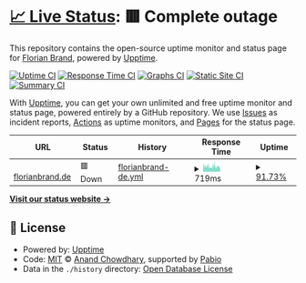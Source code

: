 # [📈 Live Status](https://xceron.github.io/fb-upptime): <!--live status--> **🟥 Complete outage**

This repository contains the open-source uptime monitor and status page for [Florian Brand](https://xceron.github.io/fb-upptime), powered by [Upptime](https://github.com/upptime/upptime).

[![Uptime CI](https://github.com/xceron/fb-upptime/workflows/Uptime%20CI/badge.svg)](https://github.com/xceron/fb-upptime/actions?query=workflow%3A%22Uptime+CI%22)
[![Response Time CI](https://github.com/xceron/fb-upptime/workflows/Response%20Time%20CI/badge.svg)](https://github.com/xceron/fb-upptime/actions?query=workflow%3A%22Response+Time+CI%22)
[![Graphs CI](https://github.com/xceron/fb-upptime/workflows/Graphs%20CI/badge.svg)](https://github.com/xceron/fb-upptime/actions?query=workflow%3A%22Graphs+CI%22)
[![Static Site CI](https://github.com/xceron/fb-upptime/workflows/Static%20Site%20CI/badge.svg)](https://github.com/xceron/fb-upptime/actions?query=workflow%3A%22Static+Site+CI%22)
[![Summary CI](https://github.com/xceron/fb-upptime/workflows/Summary%20CI/badge.svg)](https://github.com/xceron/fb-upptime/actions?query=workflow%3A%22Summary+CI%22)

With [Upptime](https://upptime.js.org), you can get your own unlimited and free uptime monitor and status page, powered entirely by a GitHub repository. We use [Issues](https://github.com/xceron/fb-upptime/issues) as incident reports, [Actions](https://github.com/xceron/fb-upptime/actions) as uptime monitors, and [Pages](https://xceron.github.io/fb-upptime) for the status page.

<!--start: status pages-->
<!-- This summary is generated by Upptime (https://github.com/upptime/upptime) -->
<!-- Do not edit this manually, your changes will be overwritten -->
<!-- prettier-ignore -->
| URL | Status | History | Response Time | Uptime |
| --- | ------ | ------- | ------------- | ------ |
| <img alt="" src="https://icons.duckduckgo.com/ip3/florianbrand.de.ico" height="13"> [florianbrand.de](https://florianbrand.de) | 🟥 Down | [florianbrand-de.yml](https://github.com/Xceron/fb-upptime/commits/HEAD/history/florianbrand-de.yml) | <details><summary><img alt="Response time graph" src="./graphs/florianbrand-de/response-time-week.png" height="20"> 719ms</summary><br><a href="https://xceron.github.io/fb-upptime/history/florianbrand-de"><img alt="Response time 790" src="https://img.shields.io/endpoint?url=https%3A%2F%2Fraw.githubusercontent.com%2FXceron%2Ffb-upptime%2FHEAD%2Fapi%2Fflorianbrand-de%2Fresponse-time.json"></a><br><a href="https://xceron.github.io/fb-upptime/history/florianbrand-de"><img alt="24-hour response time 679" src="https://img.shields.io/endpoint?url=https%3A%2F%2Fraw.githubusercontent.com%2FXceron%2Ffb-upptime%2FHEAD%2Fapi%2Fflorianbrand-de%2Fresponse-time-day.json"></a><br><a href="https://xceron.github.io/fb-upptime/history/florianbrand-de"><img alt="7-day response time 719" src="https://img.shields.io/endpoint?url=https%3A%2F%2Fraw.githubusercontent.com%2FXceron%2Ffb-upptime%2FHEAD%2Fapi%2Fflorianbrand-de%2Fresponse-time-week.json"></a><br><a href="https://xceron.github.io/fb-upptime/history/florianbrand-de"><img alt="30-day response time 747" src="https://img.shields.io/endpoint?url=https%3A%2F%2Fraw.githubusercontent.com%2FXceron%2Ffb-upptime%2FHEAD%2Fapi%2Fflorianbrand-de%2Fresponse-time-month.json"></a><br><a href="https://xceron.github.io/fb-upptime/history/florianbrand-de"><img alt="1-year response time 790" src="https://img.shields.io/endpoint?url=https%3A%2F%2Fraw.githubusercontent.com%2FXceron%2Ffb-upptime%2FHEAD%2Fapi%2Fflorianbrand-de%2Fresponse-time-year.json"></a></details> | <details><summary><a href="https://xceron.github.io/fb-upptime/history/florianbrand-de">91.73%</a></summary><a href="https://xceron.github.io/fb-upptime/history/florianbrand-de"><img alt="All-time uptime 98.96%" src="https://img.shields.io/endpoint?url=https%3A%2F%2Fraw.githubusercontent.com%2FXceron%2Ffb-upptime%2FHEAD%2Fapi%2Fflorianbrand-de%2Fuptime.json"></a><br><a href="https://xceron.github.io/fb-upptime/history/florianbrand-de"><img alt="24-hour uptime 88.00%" src="https://img.shields.io/endpoint?url=https%3A%2F%2Fraw.githubusercontent.com%2FXceron%2Ffb-upptime%2FHEAD%2Fapi%2Fflorianbrand-de%2Fuptime-day.json"></a><br><a href="https://xceron.github.io/fb-upptime/history/florianbrand-de"><img alt="7-day uptime 91.73%" src="https://img.shields.io/endpoint?url=https%3A%2F%2Fraw.githubusercontent.com%2FXceron%2Ffb-upptime%2FHEAD%2Fapi%2Fflorianbrand-de%2Fuptime-week.json"></a><br><a href="https://xceron.github.io/fb-upptime/history/florianbrand-de"><img alt="30-day uptime 96.97%" src="https://img.shields.io/endpoint?url=https%3A%2F%2Fraw.githubusercontent.com%2FXceron%2Ffb-upptime%2FHEAD%2Fapi%2Fflorianbrand-de%2Fuptime-month.json"></a><br><a href="https://xceron.github.io/fb-upptime/history/florianbrand-de"><img alt="1-year uptime 98.96%" src="https://img.shields.io/endpoint?url=https%3A%2F%2Fraw.githubusercontent.com%2FXceron%2Ffb-upptime%2FHEAD%2Fapi%2Fflorianbrand-de%2Fuptime-year.json"></a></details>

<!--end: status pages-->

[**Visit our status website →**](https://xceron.github.io/fb-upptime)

## 📄 License

- Powered by: [Upptime](https://github.com/upptime/upptime)
- Code: [MIT](./LICENSE) © [Anand Chowdhary](https://anandchowdhary.com), supported by [Pabio](https://pabio.com)
- Data in the `./history` directory: [Open Database License](https://opendatacommons.org/licenses/odbl/1-0/)
